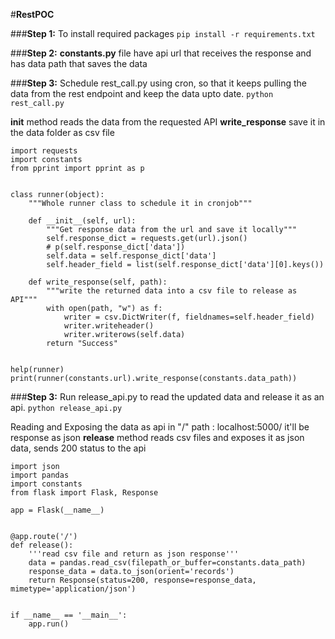 #**RestPOC**

###**Step 1:** 
To install required packages
```pip install -r requirements.txt```

###**Step 2:** 
**constants.py** file have api url that receives the response and has data path that saves the data

###**Step 3:** 
Schedule rest_call.py using cron, so that it keeps pulling the data from the rest endpoint and keep the data upto date.
```python rest_call.py```

**__init__** method reads the data from the requested API
**write_response** save it in the data folder as csv file

```import csv
import requests
import constants
from pprint import pprint as p


class runner(object):
    """Whole runner class to schedule it in cronjob"""

    def __init__(self, url):
        """Get response data from the url and save it locally"""
        self.response_dict = requests.get(url).json()
        # p(self.response_dict['data'])
        self.data = self.response_dict['data']
        self.header_field = list(self.response_dict['data'][0].keys())

    def write_response(self, path):
        """write the returned data into a csv file to release as API"""
        with open(path, "w") as f:
            writer = csv.DictWriter(f, fieldnames=self.header_field)
            writer.writeheader()
            writer.writerows(self.data)
        return "Success"


help(runner)
print(runner(constants.url).write_response(constants.data_path))
```

###**Step 3:** 
Run release_api.py to read the updated data and release it as an api.
``python release_api.py``

Reading and Exposing the data as api in "/" path : localhost:5000/ it'll be response as json
**release** method reads csv files and exposes it as json data, sends 200 status to the api

```import csv
import json
import pandas
import constants
from flask import Flask, Response

app = Flask(__name__)


@app.route('/')
def release():
    '''read csv file and return as json response'''
    data = pandas.read_csv(filepath_or_buffer=constants.data_path)
    response_data = data.to_json(orient='records')
    return Response(status=200, response=response_data, mimetype='application/json')


if __name__ == '__main__':
    app.run()
```